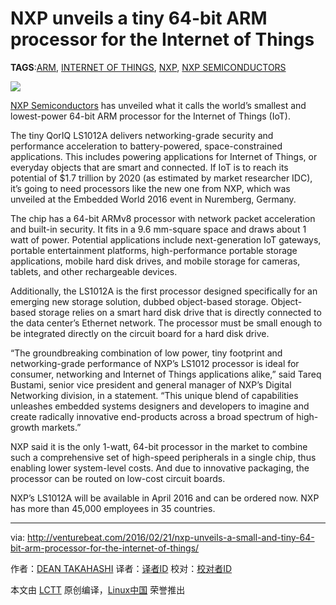 NXP unveils a tiny 64-bit ARM processor for the Internet of Things
=========================================================================

**TAGS**:[ARM][1], [INTERNET OF THINGS][2], [NXP][3], [NXP SEMICONDUCTORS][4]

![](http://1u88jj3r4db2x4txp44yqfj1.wpengine.netdna-cdn.com/wp-content/uploads/2016/02/nxp-930x556.jpg)

[NXP Semiconductors][5] has unveiled what it calls the world’s smallest and lowest-power 64-bit ARM processor for the Internet of Things (IoT).

The tiny QorIQ LS1012A delivers networking-grade security and performance acceleration to battery-powered, space-constrained applications. This includes powering applications for Internet of Things, or everyday objects that are smart and connected. If IoT is to reach its potential of $1.7 trillion by 2020 (as estimated by market researcher IDC), it’s going to need processors like the new one from NXP, which was unveiled at the Embedded World 2016 event in Nuremberg, Germany.

The chip has a 64-bit ARMv8 processor with network packet acceleration and built-in security. It fits in a 9.6 mm-square space and draws about 1 watt of power. Potential applications include next-generation IoT gateways, portable entertainment platforms, high-performance portable storage applications, mobile hard disk drives, and mobile storage for cameras, tablets, and other rechargeable devices.

Additionally, the LS1012A is the first processor designed specifically for an emerging new storage solution, dubbed object-based storage. Object-based storage relies on a smart hard disk drive that is directly connected to the data center’s Ethernet network. The processor must be small enough to be integrated directly on the circuit board for a hard disk drive.

“The groundbreaking combination of low power, tiny footprint and networking-grade performance of NXP’s LS1012 processor is ideal for consumer, networking and Internet of Things applications alike,” said Tareq Bustami, senior vice president and general manager of NXP’s Digital Networking division, in a statement. “This unique blend of capabilities unleashes embedded systems designers and developers to imagine and create radically innovative end-products across a broad spectrum of high-growth markets.”

NXP said it is the only 1-watt, 64-bit processor in the market to combine such a comprehensive set of high-speed peripherals in a single chip, thus enabling lower system-level costs. And due to innovative packaging, the processor can be routed on low-cost circuit boards.

NXP’s LS1012A will be available in April 2016 and can be ordered now. NXP has more than 45,000 employees in 35 countries.

--------------------------------------------------------------------------------

via: http://venturebeat.com/2016/02/21/nxp-unveils-a-small-and-tiny-64-bit-arm-processor-for-the-internet-of-things/

作者：[DEAN TAKAHASHI][a]
译者：[译者ID](https://github.com/译者ID)
校对：[校对者ID](https://github.com/校对者ID)

本文由 [LCTT](https://github.com/LCTT/TranslateProject) 原创编译，[Linux中国](https://linux.cn/) 荣誉推出

[a]:http://venturebeat.com/author/dean-takahashi/
[1]:http://venturebeat.com/tag/arm/
[2]:http://venturebeat.com/tag/internet-of-things/
[3]:http://venturebeat.com/tag/nxp/
[4]:http://venturebeat.com/tag/nxp-semiconductors/
[5]:http://www.nxp.com/

